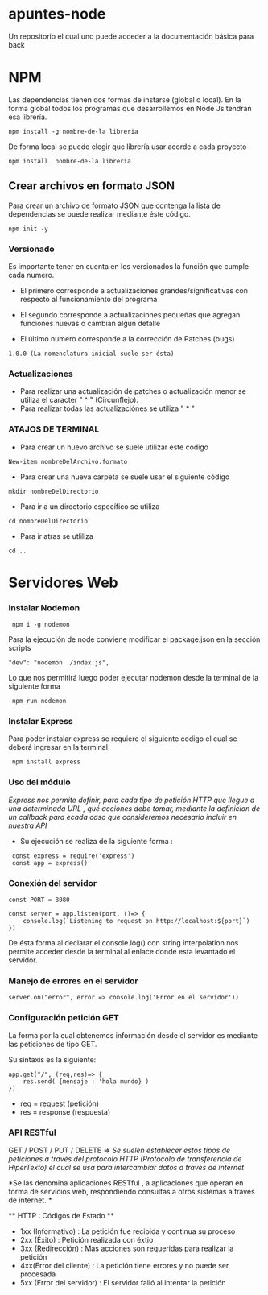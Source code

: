 # apuntes-node
Un repositorio el cual uno puede acceder a la documentación básica para back

# NPM
Las dependencias tienen dos formas de instarse (global o local). En la forma global todos los programas que desarrollemos en Node Js tendrán esa librería. 

```
npm install -g nombre-de-la libreria
````

De forma local se puede elegir que librería usar acorde a cada proyecto 

```
npm install  nombre-de-la libreria
````

##
## Crear archivos en formato JSON

Para crear un archivo de formato JSON que contenga la lista de dependencias se puede realizar mediante éste código.

```
npm init -y
```
### Versionado 
Es importante tener en cuenta en los versionados la función que cumple cada numero.

* El primero corresponde a actualizaciones grandes/significativas con respecto al funcionamiento del programa

* El segundo corresponde a actualizaciones pequeñas que agregan funciones nuevas o cambian algún detalle

* El último numero corresponde a la corrección de Patches (bugs)
```
1.0.0 (La nomenclatura inicial suele ser ésta)
```
### Actualizaciones

* Para realizar una actualización de patches o actualización menor se utiliza el caracter " ^ " (Circunflejo). 
* Para realizar todas las actualizaciónes se utiliza " * " 

### ATAJOS DE TERMINAL

* Para crear un nuevo archivo se suele utilizar este codigo

```
New-item nombreDelArchivo.formato
```

*  Para crear una nueva carpeta se suele usar el siguiente código

```
mkdir nombreDelDirectorio
```

* Para ir a un directorio específico se utiliza

```
cd nombreDelDirectorio
```

* Para ir atras se utliliza 

```
cd ..
```


# Servidores Web 

### Instalar Nodemon 

```
 npm i -g nodemon 
```

Para la ejecución de node conviene modificar el package.json en la sección scripts

```
"dev": "nodemon ./index.js",
```

Lo que nos permitirá luego poder ejecutar nodemon desde la terminal de la siguiente forma

```
 npm run nodemon
```

### Instalar Express

Para poder instalar express se requiere el siguiente codigo el cual se deberá ingresar en la terminal

```
 npm install express
```

### Uso del módulo

*Express nos permite definir, para cada tipo de petición HTTP que llegue a una determinada URL , qué acciones debe tomar, mediante la definicion de un callback para ecada caso que consideremos necesario incluir en nuestra API*

* Su ejecución se realiza de la siguiente forma : 

```
 const express = require('express')
 const app = express()
```

### Conexión del servidor

```
const PORT = 8080

const server = app.listen(port, ()=> {
    console.log(`Listening to request on http://localhost:${port}`)
})

```

De ésta forma al declarar el console.log() con string interpolation nos permite acceder desde la terminal al enlace donde esta levantado el servidor. 


### Manejo de errores en el servidor 
```
server.on("error", error => console.log('Error en el servidor'))

```

### Configuración petición GET 

La forma por la cual obtenemos información desde el servidor es mediante las peticiones de tipo GET. 

Su sintaxis es la siguiente: 

```
app.get("/", (req,res)=> {
    res.send( {mensaje : 'hola mundo} ) 
})

```

* req = request (petición)
* res = response (respuesta)


### API RESTful

GET / POST / PUT / DELETE => *Se suelen establecer estos tipos de peticiones a través del protocolo HTTP (Protocolo de transferencia de HiperTexto) el cual se usa para intercambiar datos a traves de internet*

*Se las denomina aplicaciones RESTful , a aplicaciones que operan en forma de servicios web, respondiendo consultas a otros sistemas a través de internet. *


** HTTP : Códigos de Estado  **

* 1xx (Informativo) : La petición fue recibida y continua su proceso
* 2xx (Éxito) : Petición realizada con éxtio
* 3xx (Redirección) : Mas acciones son requeridas para realizar la petición
* 4xx(Error del cliente) : La petición tiene errores y no puede ser procesada
* 5xx (Error del servidor) : El servidor falló al intentar la petición
